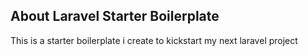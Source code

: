 
## About Laravel Starter Boilerplate

This is a starter boilerplate i create to kickstart my next laravel project